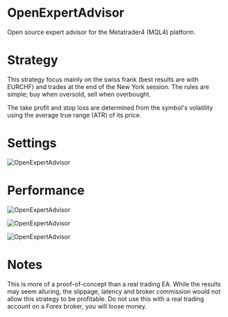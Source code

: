# OpenExpertAdvisor

Open source expert advisor for the Metatrader4 (MQL4) platform.

# Strategy

This strategy focus mainly on the swiss frank (best results are with EURCHF) and trades at the end of the New York session. The rules are simple; buy when oversold, sell when overbought.

The take profit and stop loss are determined from the symbol's volatility using the average true range (ATR) of its price.

# Settings

![OpenExpertAdvisor](http://i.imgur.com/JVrYvIv.png)

# Performance

![OpenExpertAdvisor](http://i.imgur.com/6X8gWQb.png)

![OpenExpertAdvisor](http://i.imgur.com/qMW58jV.png)

![OpenExpertAdvisor](http://i.imgur.com/6JD2SyQ.png)

# Notes

This is more of a proof-of-concept than a real trading EA. While the results may seem alluring, the slippage, latency and broker commission would not allow this strategy to be profitable. Do not use this with a real trading account on a Forex broker, you will loose money.
